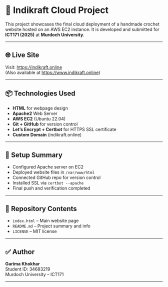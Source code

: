 # 🧶 Indikraft Cloud Project

This project showcases the final cloud deployment of a handmade crochet website hosted on an AWS EC2 instance. It is developed and submitted for **ICT171 (2025)** at **Murdoch University**.

---

## 🌐 Live Site
Visit: https://indikraft.online  
(Also available at https://www.indikraft.online)

---

## 📦 Technologies Used
- **HTML** for webpage design
- **Apache2** Web Server
- **AWS EC2** (Ubuntu 22.04)
- **Git + GitHub** for version control
- **Let’s Encrypt + Certbot** for HTTPS SSL certificate
- **Custom Domain** (indikraft.online)

---

## 🚀 Setup Summary
- Configured Apache server on EC2
- Deployed website files in `/var/www/html`
- Connected GitHub repo for version control
- Installed SSL via `certbot --apache`
- Final push and verification completed

---

## 📁 Repository Contents
- `index.html` – Main website page
- `README.md` – Project summary and info
- `LICENSE` – MIT license

---

## ✅ Author
**Garima Khokhar**  
Student ID: 34683219  
Murdoch University – ICT171

---

